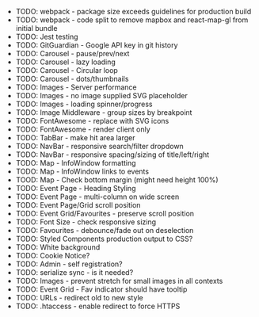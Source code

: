 - TODO: webpack - package size exceeds guidelines for production build
- TODO: webpack - code split to remove mapbox and react-map-gl from initial bundle
- TODO: Jest testing
- TODO: GitGuardian - Google API key in git history
- TODO: Carousel - pause/prev/next
- TODO: Carousel - lazy loading
- TODO: Carousel - Circular loop
- TODO: Carousel - dots/thumbnails
- TODO: Images - Server performance
- TODO: Images - no image supplied SVG placeholder
- TODO: Images - loading spinner/progress
- TODO: Image Middleware - group sizes by breakpoint
- TODO: FontAwesome - replace with SVG icons
- TODO: FontAwesome - render client only
- TODO: TabBar - make hit area larger
- TODO: NavBar - responsive search/filter dropdown
- TODO: NavBar - responsive spacing/sizing of title/left/right
- TODO: Map - InfoWindow formatting
- TODO: Map - InfoWindow links to events
- TOOD: Map - Check bottom margin (might need height 100%)
- TODO: Event Page - Heading Styling
- TODO: Event Page - multi-column on wide screen
- TODO: Event Page/Grid scroll position
- TODO: Event Grid/Favourites - preserve scroll position
- TODO: Font Size - check responsive sizing
- TODO: Favourites - debounce/fade out on deselection
- TODO: Styled Components production output to CSS?
- TODO: White background
- TODO: Cookie Notice?
- TODO: Admin - self registration?
- TODO: serialize sync - is it needed?
- TODO: Images - prevent stretch for small images in all contexts
- TODO: Event Grid - Fav indicator should have tooltip
- TODO: URLs - redirect old to new style
- TODO: .htaccess - enable redirect to force HTTPS
